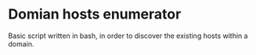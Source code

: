 # Domian hosts enumerator
Basic script written in bash, in order to discover the existing hosts within a domain.
